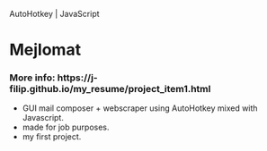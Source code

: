 AutoHotkey | JavaScript
<h1>Mejlomat </h1>
<h3>More info: https://j-filip.github.io/my_resume/project_item1.html</h3>



- GUI mail composer + webscraper using AutoHotkey mixed with Javascript. 
- made for job purposes.
- my first project. 

